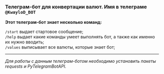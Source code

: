 ### Телеграм-бот для конвертации валют. Имя в телеграме `@KwayloD_BOT`

**Этот телеграм-бот знает несколько команд:**

`/start` выдает стартовое сообщение;\
`/help` выдает какие команды умеет выполнять бот, а также как именно их нужно вводить;\
`/values` выписывает все валюты, которые знает бот;
___
*Для работы с данным телеграм-ботом необходимо установить пакеты requests и PyTelegramBotAPI.*
